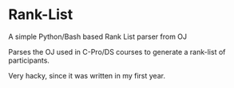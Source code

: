 Rank-List
=========

A simple Python/Bash based Rank List parser from OJ

Parses the OJ used in C-Pro/DS courses to generate a rank-list of participants.

Very hacky, since it was written in my first year.
